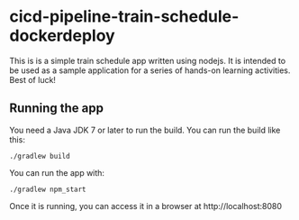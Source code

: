 # cicd-pipeline-train-schedule-dockerdeploy

This is is a simple train schedule app written using nodejs. It is intended to be used as a sample application for a series of hands-on learning activities. Best of luck!

## Running the app

You need a Java JDK 7 or later to run the build. You can run the build like this:

    ./gradlew build

You can run the app with:

    ./gradlew npm_start

Once it is running, you can access it in a browser at http://localhost:8080
